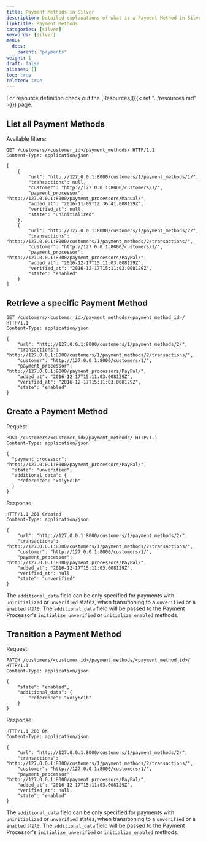 ```yaml
---
title: Payment Methods in Silver
description: Detailed explanations of what is a Payment Method in Silver, how to retrieve and create one, as well as what does transitioning a Payment method means.
linktitle: Payment Methods
categories: [silver]
keywords: [silver]
menu:
  docs:
    parent: "payments"
weight: 1
draft: false
aliases: []
toc: true
related: true
---
```


For resource definition check out the [Resources]({{< ref "../resources.md" >}}) page.

## List all Payment Methods

Available filters:

``` http
GET /customers/<customer_id>/payment_methods/ HTTP/1.1
Content-Type: application/json

[
    {
        "url": "http://127.0.0.1:8000/customers/1/payment_methods/1/",
        "transactions": null,
        "customer": "http://127.0.0.1:8000/customers/1/",
        "payment_processor": "http://127.0.0.1:8000/payment_processors/Manual/",
        "added_at": "2016-11-09T12:36:41.008129Z",
        "verified_at": null,
        "state": "uninitialized"
    },
    {
        "url": "http://127.0.0.1:8000/customers/1/payment_methods/2/",
        "transactions": "http://127.0.0.1:8000/customers/1/payment_methods/2/transactions/",
        "customer": "http://127.0.0.1:8000/customers/1/",
        "payment_processor": "http://127.0.0.1:8000/payment_processors/PayPal/",
        "added_at": "2016-12-17T15:11:03.008129Z",
        "verified_at": "2016-12-17T15:11:03.008129Z",
        "state": "enabled"
    }
]
```

## Retrieve a specific Payment Method

``` http
GET /customers/<customer_id>/payment_methods/<payment_method_id>/ HTTP/1.1
Content-Type: application/json

{
    "url": "http://127.0.0.1:8000/customers/1/payment_methods/2/",
    "transactions": "http://127.0.0.1:8000/customers/1/payment_methods/2/transactions/",
    "customer": "http://127.0.0.1:8000/customers/1/",
    "payment_processor": "http://127.0.0.1:8000/payment_processors/PayPal/",
    "added_at": "2016-12-17T15:11:03.008129Z",
    "verified_at": "2016-12-17T15:11:03.008129Z",
    "state": "enabled"
}
```

## Create a Payment Method

Request:

``` http
POST /customers/<customer_id>/payment_methods/ HTTP/1.1
Content-Type: application/json

{
  "payment_processor": "http://127.0.0.1:8000/payment_processors/PayPal/",
  "state": "unverified",
  "additional_data": {
    "reference": "xoiy6c1b"
  }
}
```

Response:

``` http
HTTP/1.1 201 Created
Content-Type: application/json

{
    "url": "http://127.0.0.1:8000/customers/1/payment_methods/2/",
    "transactions": "http://127.0.0.1:8000/customers/1/payment_methods/2/transactions/",
    "customer": "http://127.0.0.1:8000/customers/1/",
    "payment_processor": "http://127.0.0.1:8000/payment_processors/PayPal/",
    "added_at": "2016-12-17T15:11:03.008129Z",
    "verified_at": null,
    "state": "unverified"
}
```

The `additional_data` field can be only specified for payments with `uninitialized` or `unverified` states, when transitioning to a `unverified` or a `enabled` state. The `additional_data` field will be passed to the Payment Processor's `initialize_unverified` or `initialize_enabled` methods.

## Transition a Payment Method

Request:

``` http
PATCH /customers/<customer_id>/payment_methods/<payment_method_id>/ HTTP/1.1
Content-Type: application/json

{
    "state": "enabled",
    "additional_data": {
        "reference": "xoiy6c1b"
    }
}
```

Response:

``` http
HTTP/1.1 200 OK
Content-Type: application/json

{
    "url": "http://127.0.0.1:8000/customers/1/payment_methods/2/",
    "transactions": "http://127.0.0.1:8000/customers/1/payment_methods/2/transactions/",
    "customer": "http://127.0.0.1:8000/customers/1/",
    "payment_processor": "http://127.0.0.1:8000/payment_processors/PayPal/",
    "added_at": "2016-12-17T15:11:03.008129Z",
    "verified_at": null,
    "state": "enabled"
}
```

The `additional_data` field can be only specified for payments with `uninitialized` or `unverified` states, when transitioning to a `unverified` or a `enabled` state. The `additional_data` field will be passed to the Payment Processor's `initialize_unverified` or `initialize_enabled` methods.
